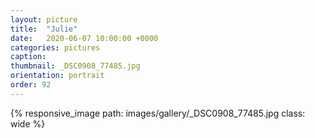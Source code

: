 ```yaml
---
layout: picture
title:  "Julie"
date:   2020-06-07 10:00:00 +0000
categories: pictures
caption: 
thumbnail: _DSC0908_77485.jpg
orientation: portrait
order: 92
---
```

{% responsive_image path: images/gallery/_DSC0908_77485.jpg class: wide %}
